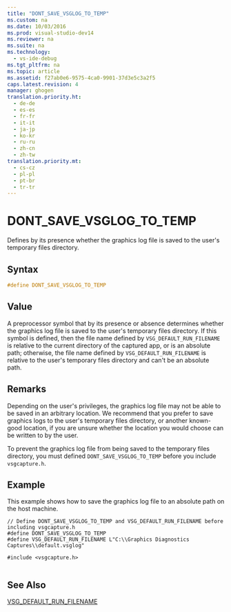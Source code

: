 ```yaml
---
title: "DONT_SAVE_VSGLOG_TO_TEMP"
ms.custom: na
ms.date: 10/03/2016
ms.prod: visual-studio-dev14
ms.reviewer: na
ms.suite: na
ms.technology: 
  - vs-ide-debug
ms.tgt_pltfrm: na
ms.topic: article
ms.assetid: f27ab0e6-9575-4ca0-9901-37d3e5c3a2f5
caps.latest.revision: 4
manager: ghogen
translation.priority.ht: 
  - de-de
  - es-es
  - fr-fr
  - it-it
  - ja-jp
  - ko-kr
  - ru-ru
  - zh-cn
  - zh-tw
translation.priority.mt: 
  - cs-cz
  - pl-pl
  - pt-br
  - tr-tr
---
```

# DONT_SAVE_VSGLOG_TO_TEMP
Defines by its presence whether the graphics log file is saved to the user's temporary files directory.  
  
## Syntax  
  
```cpp  
#define DONT_SAVE_VSGLOG_TO_TEMP  
```  
  
## Value  
 A preprocessor symbol that by its presence or absence determines whether the graphics log file is saved to the user's temporary files directory. If this symbol is defined, then the file name defined by `VSG_DEFAULT_RUN_FILENAME` is relative to the current directory of the captured app, or is an absolute path; otherwise, the file name defined by `VSG_DEFAULT_RUN_FILENAME` is relative to the user's temporary files directory and can't be an absolute path.  
  
## Remarks  
 Depending on the user's privileges, the graphics log file may not be able to be saved in an arbitrary location. We recommend that you prefer to save graphics logs to the user's temporary files directory, or another known-good location, if you are unsure whether the location you would choose can be written to by the user.  
  
 To prevent the graphics log file from being saved to the temporary files directory, you must defined `DONT_SAVE_VSGLOG_TO_TEMP` before you include `vsgcapture.h`.  
  
## Example  
 This example shows how to save the graphics log file to an absolute path on the host machine.  
  
```  
// Define DONT_SAVE_VSGLOG_TO_TEMP and VSG_DEFAULT_RUN_FILENAME before including vsgcapture.h  
#define DONT_SAVE_VSGLOG_TO_TEMP  
#define VSG_DEFAULT_RUN_FILENAME L"C:\\Graphics Diagnostics Captures\\default.vsglog"  
  
#include <vsgcapture.h>  
  
```  
  
## See Also  
 [VSG_DEFAULT_RUN_FILENAME](../VS_debugger/VSG_DEFAULT_RUN_FILENAME.md)